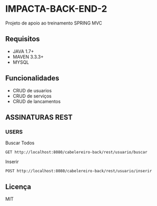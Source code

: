 # IMPACTA-BACK-END-2
Projeto de apoio ao treinamento SPRING MVC

## Requisitos

  - JAVA 1.7+
  - MAVEN 3.3.3+
  - MYSQL

## Funcionalidades

  - CRUD de usuarios
  - CRUD de serviços
  - CRUD de lancamentos
  
## ASSINATURAS REST
### USERS

Buscar Todos
```
GET http://localhost:8080/cabelereiro-back/rest/usuario/buscar
```
Inserir
```
POST http://localhost:8080/cabelereiro-back/rest/usuario/inserir
```


## Licença

MIT

